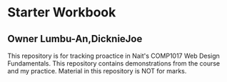 # Starter Workbook

## Owner Lumbu-An,DicknieJoe

This repository is for tracking proactice in Nait's COMP1017 Web Design Fundamentals. This repository contains demonstrations from the course and my practice. Material in this repository is NOT for marks.

